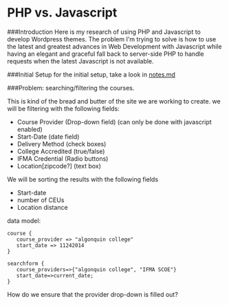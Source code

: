 # PHP vs. Javascript

###Introduction
Here is my research of using PHP and Javascript to develop Wordpress themes. The problem I'm trying to solve is how to use the latest and greatest advances in Web Development with Javascript while having an elegant and graceful fall back to server-side PHP to handle requests when the latest Javascript is not available. 

###Initial Setup
for the initial setup, take a look in [notes.md](Notes.md)

###Problem: searching/filtering the courses.

This is kind of the bread and butter of the site we are working to create. we will be filtering with the following fields:

- Course Provider (Drop-down field) (can only be done with javascript enabled)
- Start-Date (date field)
- Delivery Method (check boxes)
- College Accredited (true/false)
- IFMA Credential (Radio buttons)
- Location[zipcode?] (text box)


We will be sorting the results with the following fields

- Start-date
- number of CEUs
- Location distance

data model:

   
   ```
   course {
      course_provider => "algonquin college"
      start_date => 11242014
   }    

   searchform {
      course_providers=>{"algonquin college", "IFMA SCOE"}
      start_date=>current_date;
   }
   ```

How do we ensure that the provider drop-down is filled out?
